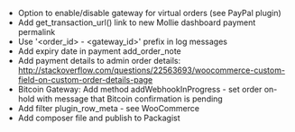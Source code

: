- Option to enable/disable gateway for virtual orders (see PayPal plugin)
- Add get_transaction_url() link to new Mollie dashboard payment permalink
- Use '<order_id> - <gateway_id>' prefix in log messages
- Add expiry date in payment add_order_note
- Add payment details to admin order details: http://stackoverflow.com/questions/22563693/woocommerce-custom-field-on-custom-order-details-page
- Bitcoin Gateway: Add method addWebhookInProgress - set order on-hold with message that Bitcoin confirmation is pending
- Add filter plugin_row_meta - see WooCommerce
- Add composer file and publish to Packagist
